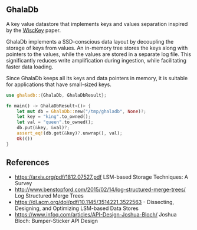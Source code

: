 GhalaDb
--

A key value datastore that implements keys and values separation inspired by
the [WiscKey](https://pages.cs.wisc.edu/~ll/papers/wisckey.pdf) paper.

GhalaDb implements a SSD-conscious data layout by decoupling the storage of
keys from values. An in-memory tree stores the keys along with pointers to
the values, while the values are stored in a separate log file.
This significantly reduces write amplification during ingestion,
while facilitating faster data loading.

Since GhalaDb keeps all its keys and data pointers in memory, it is suitable
for applications that have small-sized keys.


```rust
use ghaladb::{GhalaDb, GhalaDbResult};

fn main() -> GhalaDbResult<()> {
    let mut db = GhalaDb::new("/tmp/ghaladb", None)?;
    let key = "king".to_owned();
    let val = "queen".to_owned();
    db.put(&key, &val)?;
    assert_eq!(db.get(&key)?.unwrap(), val);
    Ok(())
}
```


References
--
- https://arxiv.org/pdf/1812.07527.pdf LSM-based Storage Techniques: A Survey
- http://www.benstopford.com/2015/02/14/log-structured-merge-trees/ Log Structured Merge Trees
- https://dl.acm.org/doi/pdf/10.1145/3514221.3522563 - Dissecting, Designing, and Optimizing LSM-based Data Stores
- https://www.infoq.com/articles/API-Design-Joshua-Bloch/ Joshua Bloch: Bumper-Sticker API Design
